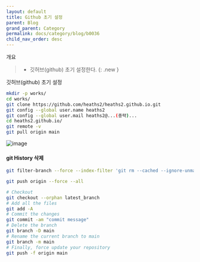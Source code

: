 ```yaml
---
layout: default
title: Github 초기 설정
parent: Blog
grand_parent: Category
permalink: docs/category/blog/b0036
child_nav_order: desc
---
```


개요

> - 깃허브(github) 초기 설정한다.
{: .new }

깃허브(github) 초기 설정

```bash
mkdir -p works/
cd works/
git clone https://github.com/heaths2/heaths2.github.io.git
git config --global user.name heaths2
git config --global user.mail heaths2@...(중략)...
cd heaths2.github.io/
git remote -v
git pull origin main
```

![image](https://user-images.githubusercontent.com/36792594/193460067-709504b7-f3c0-49e5-9288-a4ee597a8249.png)

#### git History 삭제

```bash
git filter-branch --force --index-filter 'git rm --cached --ignore-unmatch https://github.com/heaths2/heaths2.github.io/blob/56b9563a95e5e857a63e14aa946a1ee6bcece17f/docs/category/blog/74.md' --prune-empty --tag-name-filter cat -- --all

git push origin --force --all
```

```bash
# Checkout
git checkout --orphan latest_branch
# Add all the files
git add -A
# Commit the changes
git commit -am "commit message"
# Delete the branch
git branch -D main
# Rename the current branch to main
git branch -m main
# Finally, force update your repository
git push -f origin main
```
